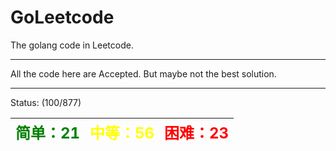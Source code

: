 # GoLeetcode
The golang code in Leetcode.

-----

All the code here are Accepted. But maybe not the best solution.

-----
Status: (100/877)

| <font color=green size=5>简单：21</font> | <font color=yellow size=5>中等：56</font> | <font color=red size=5>困难：23</font> |
| ----------------------------------------|------------------------------------------|---------------------------------------|
